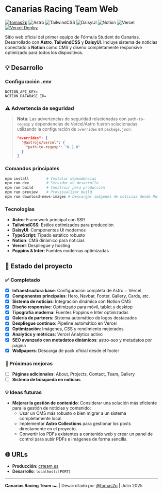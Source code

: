 # Canarias Racing Team Web

[![tomas2p](https://img.shields.io/badge/Developed_by-Tomas2p-c97a00?style=for-the-badge)](https://github.com/tomas2p)
![Astro](https://img.shields.io/badge/Built_with-Astro-0f172a?style=for-the-badge&logo=astro&logoColor=white)
![TailwindCSS](https://img.shields.io/badge/Styled_with-TailwindCSS-06b6d4?style=for-the-badge&logo=tailwindcss&logoColor=white)
![DaisyUI](https://img.shields.io/badge/UI-DaisyUI-5a0fc8?style=for-the-badge&logo=daisyui&logoColor=white)
![Notion](https://img.shields.io/badge/CMS-Notion-000000?style=for-the-badge&logo=notion&logoColor=white)
![Vercel](https://img.shields.io/badge/Deploy-Vercel-000000?style=for-the-badge&logo=vercel&logoColor=white)
[![Vercel Deploy](https://deploy-badge.vercel.app/vercel/tomas2p?style=for-the-badge&name=Status)](https://vercel.com/tomas2ps-projects/crteam-web)

Sitio web oficial del primer equipo de Fórmula Student de Canarias.  
Desarrollado con **Astro**, **TailwindCSS** y **DaisyUI**. Incluye sistema de noticias conectado a **Notion** como CMS y diseño completamente responsive optimizado para todos los dispositivos.

## 💡 Desarrollo

### Configuración .env

```env
NOTION_API_KEY=
NOTION_DATABASE_ID=
```

### ⚠️ Advertencia de seguridad

> **Nota**: Las advertencias de seguridad relacionadas con `path-to-regexp` y dependencias de Vercel/Astro fueron solucionadas utilizando la configuración de `overrides` en `package.json`:
>
> ```json
> "overrides": {
>   "@astrojs/vercel": {
>     "path-to-regexp": "8.2.0"
>   }
> }
> ```

### Comandos principales

```bash
npm install        # Instalar dependencias
npm run dev        # Servidor de desarrollo
npm run build      # Construir para producción
npm run preview    # Previsualizar build
npm run download-news-images # Descargar imágenes de noticias desde Notion
```

### Tecnologías

- **Astro**: Framework principal con SSR
- **TailwindCSS**: Estilos optimizados para producción
- **DaisyUI**: Componentes UI modernos
- **TypeScript**: Tipado estático robusto
- **Notion**: CMS dinámico para noticias
- **Vercel**: Despliegue y hosting
- **Poppins & Inter**: Fuentes modernas optimizadas

## 📝 Estado del proyecto

### ✅ Completado

- [x] **Infraestructura base**: Configuración completa de Astro + Vercel
- [x] **Componentes principales**: Hero, Navbar, Footer, Gallery, Cards, etc.
- [x] **Sistema de noticias**: Integración dinámica con Notion CMS
- [x] **Diseño responsive**: Optimizado para móvil, tablet y desktop
- [x] **Tipografía moderna**: Fuentes Poppins e Inter optimizadas
- [x] **Galería de partners**: Sistema automático de logos destacados
- [x] **Despliegue continuo**: Pipeline automático en Vercel
- [x] **Optimización**: Imágenes, CSS y rendimiento mejorados
- [x] **Analytics y métricas**: Vercel Analytics activo
- [x] **SEO avanzado con metadatos dinámicos**: astro-seo y metadatos por página
- [x] **Wallpapers**: Descarga de pack oficial desde el footer

### 🚧 Próximas mejoras

- [ ] **Páginas adicionales**: About, Projects, Contact, Team, Gallery
- [ ] **Sistema de búsqueda en noticias**

### 💡 Ideas futuras

- **Mejorar la gestión de contenido**: Considerar una solución más eficiente para la gestión de noticias y contenido:
  - Usar un CMS más robusto o bien migrar a un sistema completamente local.
  - Implementar **Astro Collections** para gestionar los posts directamente en el proyecto.
  - Convertir los PDFs existentes a contenido web y crear un panel de control para subir PDFs e imágenes de forma sencilla.

## 🌐 URLs

- **Producción**: [crteam.es](https://crteam.es)
- **Desarrollo**: `localhost:[PORT]`

---

**Canarias Racing Team** 🏎️ | Desarrollado por [@tomas2p](https://github.com/tomas2p) | Julio 2025
